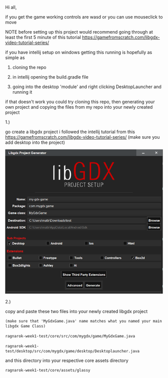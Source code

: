 Hi all,

if you get the game working controls are wasd or you can use mouseclick to move

NOTE before setting up this project would recommend going through at least the first 5 minute of this tutorial 
https://gamefromscratch.com/libgdx-video-tutorial-series/

if you have intellij setup on windows getting this running is hopefully as simple as

1. cloning the repo 

2. in intellij opening the build.gradle file

3. going into the desktop 'module' and right clicking DesktopLauncher and running it

if that doesn't work you could try cloning this repo, then generating your own project and copying the files
from my repo into your newly created project

1.)

go create a libgdx project i followed the intellij tutorial from this
https://gamefromscratch.com/libgdx-video-tutorial-series/
(make sure you add desktop into the project)

![alt text](https://github.com/yourlow/ragnarok-week1-test/blob/master/setup.PNG?raw=true)

2.)

copy and paste these two files into your newly created libgdx project 

    (make sure that 'MyGdxGame.java' name matches what you named your main libgdx Game Class)

    ragnarok-week1-test/core/src/com/mygdx/game/MyGdxGame.java

    ragnarok-week1-test/desktop/src/com/mygdx/game/desktop/Desktoplauncher.java


and this directory into your respective core assets directory

    ragnarok-week1-test/core/assets/glassy
    
